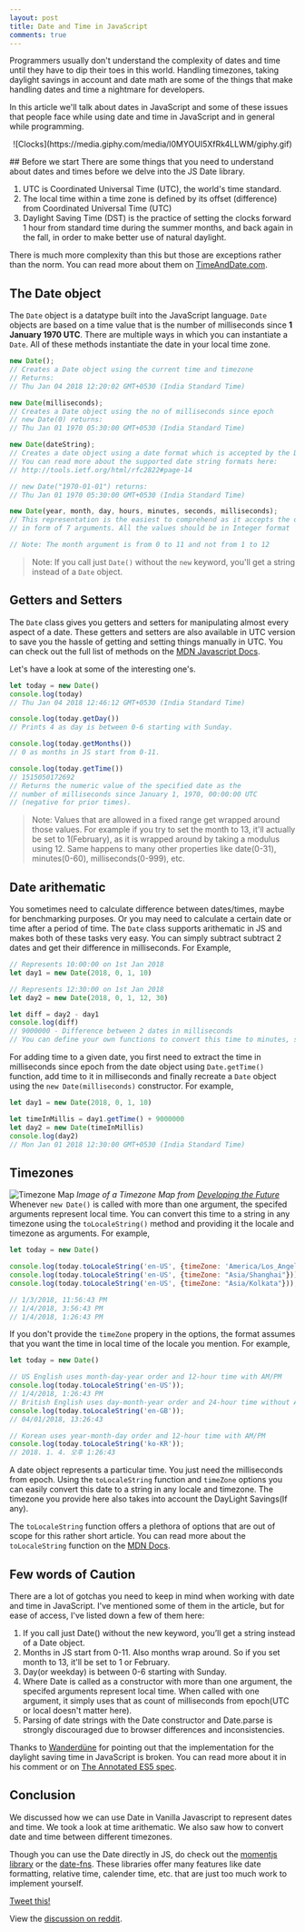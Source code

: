 ```yaml
---
layout: post
title: Date and Time in JavaScript
comments: true
---
```


Programmers usually don't understand the complexity of dates and time until they have to dip their toes in this world. Handling timezones, taking daylight savings in account and date math are some of the things that make handling dates and time a nightmare for developers.

In this article we'll talk about dates in JavaScript and some of these issues that people face while using date and time in JavaScript and in general while programming.

<p align="center">![Clocks](https://media.giphy.com/media/l0MYOUI5XfRk4LLWM/giphy.gif)</p>
## Before we start
There are some things that you need to understand about dates and times before we delve into the JS Date library.

1. UTC is Coordinated Universal Time (UTC), the world's time standard.
2. The local time within a time zone is defined by its offset (difference) from Coordinated Universal Time (UTC)
3. Daylight Saving Time (DST) is the practice of setting the clocks forward 1 hour from standard time during the summer months, and back again in the fall, in order to make better use of natural daylight. 

There is much more complexity than this but those are exceptions rather than the norm. You can read more about them on [TimeAndDate.com](https://www.timeanddate.com/time/time-zones.html).

## The Date object
The `Date` object is a datatype built into the JavaScript language. `Date` objects are based on a time value that is the number of milliseconds since **1 January 1970 UTC**. There are multiple ways in which you can instantiate a `Date`. All of these methods instantiate the date in your local time zone.

```js
new Date();
// Creates a Date object using the current time and timezone
// Returns: 
// Thu Jan 04 2018 12:20:02 GMT+0530 (India Standard Time)

new Date(milliseconds);
// Creates a Date object using the no of milliseconds since epoch
// new Date(0) returns: 
// Thu Jan 01 1970 05:30:00 GMT+0530 (India Standard Time)

new Date(dateString);
// Creates a date object using a date format which is accepted by the Date.parse method.
// You can read more about the supported date string formats here:
// http://tools.ietf.org/html/rfc2822#page-14

// new Date("1970-01-01") returns: 
// Thu Jan 01 1970 05:30:00 GMT+0530 (India Standard Time)

new Date(year, month, day, hours, minutes, seconds, milliseconds);
// This representation is the easiest to comprehend as it accepts the date 
// in form of 7 arguments. All the values should be in Integer format

// Note: The month argument is from 0 to 11 and not from 1 to 12
```

> Note: If you call just `Date()` without the `new` keyword, you'll get a string instead of a `Date` object.

## Getters and Setters
The `Date` class gives you getters and setters for manipulating almost every aspect of a date. These getters and setters are also available in UTC version to save you the hassle of getting and setting things manually in UTC. You can check out the full list of methods on the [MDN Javascript Docs](https://developer.mozilla.org/en-US/docs/Web/JavaScript/Reference/Global_Objects/Date). 

Let's have a look at some of the interesting one's. 

```js
let today = new Date()
console.log(today)
// Thu Jan 04 2018 12:46:12 GMT+0530 (India Standard Time)

console.log(today.getDay())
// Prints 4 as day is between 0-6 starting with Sunday.

console.log(today.getMonths())
// 0 as months in JS start from 0-11. 

console.log(today.getTime())
// 1515050172692
// Returns the numeric value of the specified date as the 
// number of milliseconds since January 1, 1970, 00:00:00 UTC
// (negative for prior times).
```
> Note: Values that are allowed in a fixed range get wrapped around those values. For example if you try to set the month to 13, it'll actually be set to 1(February), as it is wrapped around by taking a modulus using 12. Same happens to many other properties like date(0-31), minutes(0-60), milliseconds(0-999), etc.

## Date arithematic
You sometimes need to calculate difference between dates/times, maybe for benchmarking purposes. Or you may need to calculate a certain date or time after a period of time. The `Date` class supports arithematic in JS and makes both of these tasks very easy. You can simply subtract subtract 2 dates and get their difference in milliseconds. For Example,

```js
// Represents 10:00:00 on 1st Jan 2018
let day1 = new Date(2018, 0, 1, 10) 

// Represents 12:30:00 on 1st Jan 2018
let day2 = new Date(2018, 0, 1, 12, 30)

let diff = day2 - day1
console.log(diff)
// 9000000 - Difference between 2 dates in milliseconds
// You can define your own functions to convert this time to minutes, seconds, etc.
```

For adding time to a given date, you first need to extract the time in milliseconds since epoch from the date object using `Date.getTime()` function, add time to it in milliseconds and finally recreate a `Date` object using the `new Date(milliseconds)` constructor. For example,

```js
let day1 = new Date(2018, 0, 1, 10) 

let timeInMillis = day1.getTime() + 9000000
let day2 = new Date(timeInMillis)
console.log(day2)
// Mon Jan 01 2018 12:30:00 GMT+0530 (India Standard Time)
```

## Timezones
![Timezone Map](http://www.developingthefuture.net/wp-content/uploads/2013/07/localization-timezones.png)
*Image of a Timezone Map from [Developing the Future](http://www.developingthefuture.net)*
Whenever `new Date()` is called with more than one argument, the specifed arguments represent local time. You can convert this time to a string in any timezone using the `toLocaleString()` method and providing it the locale and timezone as arguments. For example,

```js
let today = new Date()

console.log(today.toLocaleString('en-US', {timeZone: 'America/Los_Angeles'}));
console.log(today.toLocaleString('en-US', {timeZone: "Asia/Shanghai"}));
console.log(today.toLocaleString('en-US', {timeZone: "Asia/Kolkata"}));

// 1/3/2018, 11:56:43 PM
// 1/4/2018, 3:56:43 PM
// 1/4/2018, 1:26:43 PM
```

If you don't provide the `timeZone` propery in the options, the format assumes that you want the time in local time of the locale you mention. For example,

```js
let today = new Date()

// US English uses month-day-year order and 12-hour time with AM/PM
console.log(today.toLocaleString('en-US'));
// 1/4/2018, 1:26:43 PM
// British English uses day-month-year order and 24-hour time without AM/PM
console.log(today.toLocaleString('en-GB'));
// 04/01/2018, 13:26:43

// Korean uses year-month-day order and 12-hour time with AM/PM
console.log(today.toLocaleString('ko-KR'));
// 2018. 1. 4. 오후 1:26:43
```

A date object represents a particular time. You just need the milliseconds from epoch. Using the `toLocaleString` function and `timeZone` options you can easily convert this date to a string in any locale and timezone. The timezone you provide here also takes into account the DayLight Savings(If any).

The `toLocaleString` function offers a plethora of options that are out of scope for this rather short article. You can read more about the `toLocaleString` function on the [MDN Docs](https://developer.mozilla.org/en-US/docs/Web/JavaScript/Reference/Global_Objects/Date/toLocaleString).

## Few words of Caution
There are a lot of gotchas you need to keep in mind when working with date and time in JavaScript. I've mentioned some of them in the article, but for ease of access, I've listed down a few of them here:

1. If you call just Date() without the new keyword, you’ll get a string instead of a Date object.
2. Months in JS start from 0-11. Also months wrap around. So if you set month to 13, it'll be set to 1 or February.
3. Day(or weekday) is between 0-6 starting with Sunday.
4. Where Date is called as a constructor with more than one argument, the specifed arguments represent local time. When called with one argument, it simply uses that as count of milliseconds from epoch(UTC or local doesn't matter here).
5. Parsing of date strings with the Date constructor and Date.parse is strongly discouraged due to browser differences and inconsistencies.

Thanks to [Wanderdüne](https://disqus.com/by/wanderdne/) for pointing out that the implementation for the daylight saving time in JavaScript is broken. You can read more about it in his comment or on [The Annotated ES5 spec](http://es5.github.io/#x15.9.1.8).

## Conclusion
We discussed how we can use Date in Vanilla Javascript to represent dates and time. We took a look at time arithematic. We also saw how to convert date and time between different timezones. 

Though you can use the Date directly in JS, do check out the [momentjs library](http://momentjs.com/) or the [date-fns](https://date-fns.org/). These libraries offer many features like date formatting, relative time, calender time, etc. that are just too much work to implement yourself. 

[Tweet this!](https://twitter.com/intent/tweet?text="Date%20and%20Time%20in%20JS"&url="https://ayushgp.github.io/date-and-time-in-javascript"&via=ayushgp)

View the [discussion on reddit](https://www.reddit.com/r/javascript/comments/7o1t0r/date_and_time_in_javascript/).
